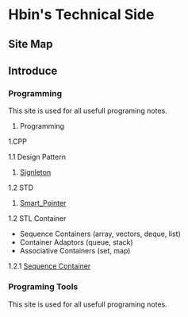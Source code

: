 # Hbin's Technical Side

## Site Map 
## Introduce 
### Programming 
This site is used for all usefull programing notes.

1. Programming

1.CPP
 
1.1 Design Pattern
1. [Signleton](Programming/CPP/Design_Pattern/singleton.md)

1.2 STD
1. [Smart_Pointer](Programming/CPP/STD/SmartPointer/smart_pointer.md)

1.2 STL Container

- Sequence Containers (array, vectors, deque, list) 
- Container Adaptors (queue, stack)
- Associative Containers (set, map)

1.2.1 [Sequence Container](Programming/CPP/STL/sequence_containers.md)

### Programing Tools
This site is used for all usefull programing notes.